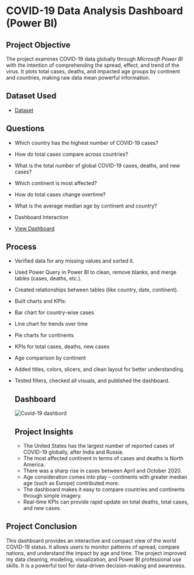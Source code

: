 # COVID-19 Data Analysis Dashboard (Power BI)

## Project Objective

The project examines COVID-19 data globally through *Microsoft Power BI* with the intention of comprehending the spread, effect, and trend of the virus.
It plots total cases, deaths, and impacted age groups by continent and countries, making raw data mean powerful information.

## Dataset Used
- <a href="https://github.com/anusha-thota12/Covid-19-Data-Analysis/commit/62461d716ece7de9a61eea26f97aac597e0d77b8#diff-3e711e0f5c681dc3f9bcaee5c8a9e8f7c2ec6ff8813ca3e498296201ed83f6ce">Dataset</a>

## Questions
- Which country has the highest number of COVID-19 cases?
- How do total cases compare across countries?
- What is the total number of global COVID-19 cases, deaths, and new cases?
- Which continent is most affected?
- How do total cases change overtime?
- What is the average median age by continent and country?

- Dashboard Interaction
- <a href="https://github.com/anusha-thota12/Covid-19-Data-Analysis/blob/62461d716ece7de9a61eea26f97aac597e0d77b8/Covid-19%20dashbord.png">View Dashboard</a>

## Process
- Verified data for any missing values and sorted it.
- Used Power Query in Power BI to clean, remove blanks, and merge tables (cases, deaths, etc.).
- Created relationships between tables (like country, date, continent).
- Built charts and KPIs:
- Bar chart for country-wise cases
- Line chart for trends over time
- Pie charts for continents
- KPIs for total cases, deaths, new cases
- Age comparison by continent
- Added titles, colors, slicers, and clean layout for better understanding.
- Tested filters, checked all visuals, and published the dashboard.

  ## Dashboard
  ![Covid-19 dashbord](https://github.com/user-attachments/assets/3c1ceb32-063c-4742-8e08-8ed21bc91dfb)

  ## Project Insights
  - The United States has the largest number of reported cases of COVID-19 globally, after India and Russia.
  - The most affected continent in terms of cases and deaths is North America.
  - There was a sharp rise in cases between April and October 2020.
  - Age consideration comes into play – continents with greater median age (such as Europe) contributed more.
  - The dashboard makes it easy to compare countries and continents through simple imagery.
  - Real-time KPIs can provide rapid update on total deaths, total cases, and new cases.

## Project Conclusion
This dashboard provides an interactive and compact view of the world COVID-19 status. It allows users to monitor patterns of spread, compare nations, and understand the impact by age and time. The project improved my data cleaning, modeling, visualization, and Power BI professional use skills. It is a powerful tool for data-driven decision-making and awareness.


